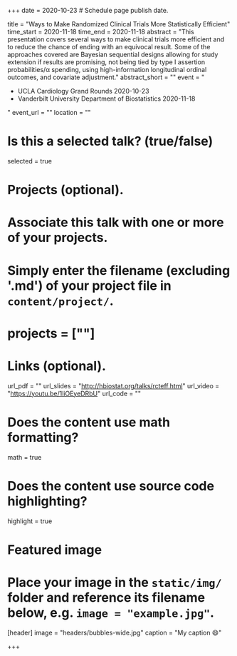 +++
date = 2020-10-23  # Schedule page publish date.

title = "Ways to Make Randomized Clinical Trials More Statistically Efficient"
time_start = 2020-11-18
time_end   = 2020-11-18
abstract = "This presentation covers several ways to make clinical trials more efficient and to reduce the chance of ending with an equivocal result.  Some of the approaches covered are Bayesian sequential designs allowing for study extension if results are promising, not being tied by type I assertion probabilities/α spending, using high-information longitudinal ordinal outcomes, and covariate adjustment."
abstract_short = ""
event = "<ul><li>UCLA Cardiology Grand Rounds 2020-10-23</li><li>Vanderbilt University Department of Biostatistics 2020-11-18</li></ul>"
event_url = ""
location = ""

# Is this a selected talk? (true/false)
selected = true

# Projects (optional).
#   Associate this talk with one or more of your projects.
#   Simply enter the filename (excluding '.md') of your project file in `content/project/`.
# projects = [""]

# Links (optional).
url_pdf = ""
url_slides = "http://hbiostat.org/talks/rcteff.html"
url_video = "https://youtu.be/1liOEyeDRbU"
url_code = ""

# Does the content use math formatting?
math = true

# Does the content use source code highlighting?
highlight = true

# Featured image
# Place your image in the `static/img/` folder and reference its filename below, e.g. `image = "example.jpg"`.
[header]
image = "headers/bubbles-wide.jpg"
caption = "My caption :smile:"

+++
